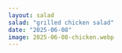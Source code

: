 ```yaml
---
layout: salad
salad: "grilled chicken salad"
date: "2025-06-08"
image: 2025-06-08-chicken.webp
---
```

